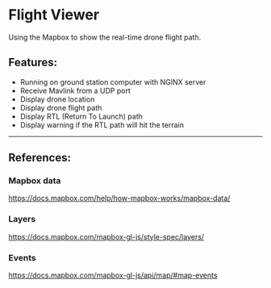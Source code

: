 # Flight Viewer
Using the Mapbox to show the real-time drone flight path.

## Features:
- Running on ground station computer with NGINX server
- Receive Mavlink from a UDP port
- Display drone location
- Display drone flight path
- Display RTL (Return To Launch) path
- Display warning if the RTL path will hit the terrain


---
## References:
### Mapbox data
https://docs.mapbox.com/help/how-mapbox-works/mapbox-data/

### Layers
https://docs.mapbox.com/mapbox-gl-js/style-spec/layers/

### Events
https://docs.mapbox.com/mapbox-gl-js/api/map/#map-events